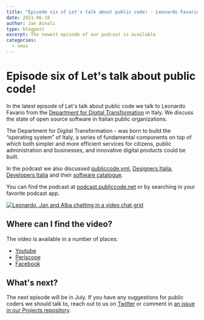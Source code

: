 ```yaml
---
title: "Episode six of Let's talk about public code! - Leonardo Favario from Department for Digital Transformation"
date: 2021-06-10
author: Jan Ainali
type: blogpost
excerpt: The newest episode of our podcast is available
categories:
  - news
---
```


# Episode six of Let's talk about public code!

In the latest episode of Let's talk about public code we talk to Leonardo Favario from the [Department for Digital Transformation](https://innovazione.gov.it/dipartimento/en/history-and-principles/) in Italy. We discuss the state of open source software in Italian public organizations.

The Department for Digital Transformation - was born to build the “operating system” of Italy, a series of fundamental components on top of which both simpler and more efficient services for citizens, public administration and businesses, and innovative digital products could be built.

In the podcast we also discussed [publiccode.yml](https://github.com/publiccodeyml/publiccode.yml), [Designers Italia](https://designers.italia.it/), [Developers Italia](https://developers.italia.it/) and their [software catalogue](https://developers.italia.it/en/software).

You can find the podcast at [podcast.publiccode.net](https://podcast.publiccode.net/e/6-leonardo-favario-department-for-digital-transformation-italy/) or by searching in your favorite podcast app.

[![Leonardo, Jan and Alba chatting in a video chat grid]({{site.url}}/assets/screenshot-episode-6.png)](https://www.youtube.com/watch?v=q9wtjtgmXj0)

## Where can I find the video?

The video is available in a number of places:

- [Youtube](https://www.youtube.com/watch?v=q9wtjtgmXj0)
- [Periscope](https://www.pscp.tv/w/1vOxwEoEMRbGB)
- [Facebook](https://www.facebook.com/285004318294/videos/333617858326819)

## What's next?

The next episode will be in July. If you have any suggestions for public coders we should talk to, reach out to us on [Twitter](https://twitter.com/publiccodenet) or comment in [an issue in our Projects repository](https://github.com/publiccodenet/projects/issues/new).

